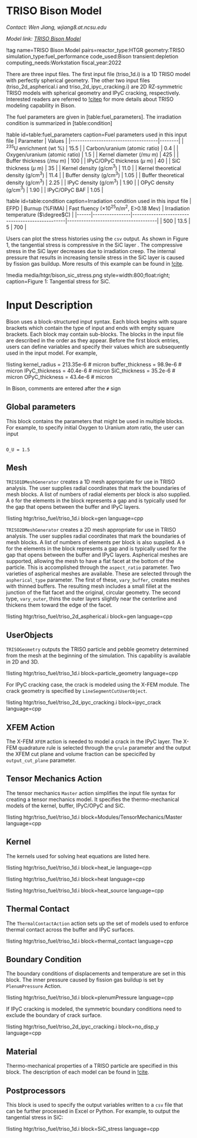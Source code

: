 # TRISO Bison Model

*Contact: Wen Jiang, wjiang8.at.ncsu.edu*

*Model link: [TRISO Bison Model](https://github.com/idaholab/virtual_test_bed/tree/devel/htgr/triso_fuel)*

!tag name=TRISO Bison Model pairs=reactor_type:HTGR
                       geometry:TRISO
                       simulation_type:fuel_performance
                       code_used:Bison
                       transient:depletion
                       computing_needs:Workstation
                       fiscal_year:2022

There are three input files. The first input file (triso_1d.i) is a 1D TRISO model with perfectly spherical geometry. The other two input files (triso_2d_aspherical.i and triso_2d_ipyc_cracking.i) are 2D RZ-symmetric TRISO models with spherical geometry and IPyC cracking, respectively. Interested readers are referred to [!citep](bison_triso_model) for more details about TRISO modeling capability in Bison.

The fuel parameters are given in [table:fuel_parameters]. The irradiation condition is summarized in [table:condition]

!table id=table:fuel_parameters caption=Fuel parameters used in this input file
| Parameter                           | Values |
|-------------------------------------|--------|
| $^{235}$U enrichment (wt %)         | 15.5   |
| Carbon/uranium (atomic ratio)       | 0.4    |
| Oxygen/uranium (atomic ratio)       | 1.5    |
| Kernel diameter ($/mu$ m)             | 425    |
| Buffer thickness ($/mu$ m)            | 100    |
| IPyC/OPyC thickness ($\mu$ m)         | 40     |
| SiC thickness ($\mu$ m)               | 35     |
| Kernel density (g/cm$^3$)             | 11.0   |
| Kernel theoretical density (g/cm$^3$) | 11.4   |
| Buffer density (g/cm$^3$)             | 1.05   |
| Buffer theoretical density (g/cm$^3$) | 2.25   |
| IPyC density (g/cm$^3$)               | 1.90   |
| OPyC density (g/cm$^3$)               | 1.90   |
| IPyC/OPyC BAF                       | 1.05   |

!table id=table:condition caption=Irradiation condition used in this input file
| EFPD | Burnup (%FIMA) | Fast fluency ($\times 10^25 n/m^2$, E>0.18 Mev) | Irradiation temperature ($\degree$C) |
|------|----------------|-------------------------------------------------|--------------------------------------|
| 500  | 13.5           | 5                                               | 700                                  |

Users can plot the stress histories using the `csv` output. As shown in Figure 1, the tangential stress is compressive in the SiC layer  . The compressive stress in the SiC layer decreases due to irradiation creep. The internal pressure that results in increasing tensile stress in the SiC layer is caused by fission gas buildup. More results of this example can be found in [!cite](bison_triso_model).

!media media/htgr/bison_sic_stress.png
       style=width:800;float:right;
       caption=Figure 1: Tangential stress for SiC.

# Input Description

Bison uses a block-structured input syntax. Each block begins with square
brackets which contain the type of input and ends with empty square
brackets. Each block may contain sub-blocks. The blocks in the input
file are described in the order as they appear.
Before the first block entries, users can define variables and specify
their values which are subsequently used in the input model.  For example,

!listing
kernel_radius = 213.35e-6 # micron
buffer_thickness = 98.9e-6 # micron
IPyC_thickness = 40.4e-6 # micron
SiC_thickness = 35.2e-6 # micron
OPyC_thickness = 43.4e-6 # micron

In Bison, comments are entered after the `#` sign

## Global parameters

This block contains the parameters that might be used in multiple blocks.  For example, to specify initial Oxygen to Uranium atom ratio, the user can input

```language=bash

O_U	= 1.5

```

## Mesh

`TRISO1DMeshGenerator` creates a 1D mesh appropriate for use in TRISO analysis.
The user supplies radial coordinates that mark the boundaries of mesh blocks.  A
list of numbers of radial elements per block is also supplied. A `0` for the
elements in the block represents a gap and is typically used for the gap that
opens between the buffer and IPyC layers.

!listing htgr/triso_fuel/triso_1d.i block=gen language=cpp

`TRISO2DMeshGenerator` creates a 2D mesh appropriate for use in TRISO analysis.  The user supplies radial coordinates that mark the boundaries of mesh blocks.  A list of numbers of elements per block is also supplied. A `0` for the elements in the block represents a gap and is typically used for the gap that opens between the buffer and IPyC layers. Aspherical meshes are supported, allowing the mesh to have a flat facet at the bottom of the particle.  This is accomplished through the `aspect_ratio` parameter. Two varieties of aspherical meshes are available.  These are selected through the `aspherical_type` parameter.  The first of these, `vary_buffer`, creates meshes with thinned buffers.  The resulting mesh includes a small fillet at the junction of the flat facet and the original, circular geometry.  The second type, `vary_outer`, thins the outer layers slightly near the centerline and thickens them toward the edge of the facet.

!listing htgr/triso_fuel/triso_2d_aspherical.i block=gen language=cpp

## UserObjects

`TRISOGeometry` outputs the TRISO particle and pebble geometry determined from the mesh at the beginning of the simulation. This capability is available in 2D and 3D.

!listing htgr/triso_fuel/triso_1d.i block=particle_geometry language=cpp

For IPyC cracking case, the crack is modeled using the X-FEM module. The crack geometry is specified by `LineSegmentCutUserObject`.

!listing htgr/triso_fuel/triso_2d_ipyc_cracking.i block=ipyc_crack language=cpp

## XFEM Action

The X-FEM `XFEM` action is needed to model a crack in the IPyC layer. The X-FEM quadrature rule is selected through the `qrule` parameter and the output the XFEM cut plane and volume fraction can be specicifed by `output_cut_plane` parameter.

## Tensor Mechanics Action

The tensor mechanics `Master` action simplifies the input file syntax for creating a tensor mechanics model. It specifies the thermo-mechanical models of the kernel, buffer, IPyC/OPyC and SiC.

!listing htgr/triso_fuel/triso_1d.i block=Modules/TensorMechanics/Master language=cpp

## Kernel

The kernels used for solving heat equations are listed here.

!listing htgr/triso_fuel/triso_1d.i block=heat_ie language=cpp

!listing htgr/triso_fuel/triso_1d.i block=heat language=cpp

!listing htgr/triso_fuel/triso_1d.i block=heat_source language=cpp

## Thermal Contact

The `ThermalContactAction` action sets up the set of models used to enforce thermal contact across the buffer and IPyC surfaces.

!listing htgr/triso_fuel/triso_1d.i block=thermal_contact language=cpp

## Boundary Condition

The boundary conditions of displacements and temperature are set in this block. The inner pressure caused by fission gas buildup is set by `PlenumPressure` Action.

!listing htgr/triso_fuel/triso_1d.i block=plenumPressure language=cpp

If IPyC cracking is modeled, the symmetric boundary conditions need to exclude the boundary of crack surface.

!listing htgr/triso_fuel/triso_2d_ipyc_cracking.i block=no_disp_y language=cpp

## Material

Thermo-mechanical properties of a TRISO particle are specified in this block. The description of each model can be found in [!cite](bison_triso_model).

## Postprocessors

This block is used to specify the output variables written to a `csv` file that can be further processed in Excel or Python. For example, to output the tangential stress in SiC:

!listing htgr/triso_fuel/triso_1d.i block=SiC_stress language=cpp
